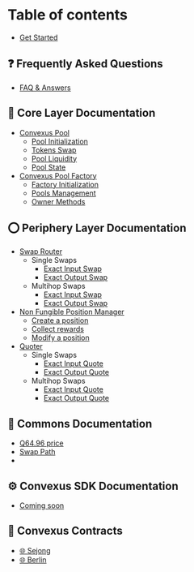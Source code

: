 # Table of contents

* [Get Started](README.md)

## ❓ Frequently Asked Questions

* [FAQ & Answers](faq.md)

## 🔴 Core Layer Documentation

* [Convexus Pool](core-layer/pool/index.md)
  * [Pool Initialization](core-layer/pool/initialization.md)
  * [Tokens Swap](core-layer/pool/swap.md)
  * [Pool Liquidity](core-layer/pool/liquidity.md)
  * [Pool State](core-layer/pool/state.md)
* [Convexus Pool Factory](core-layer/factory/index.md)
  * [Factory Initialization](core-layer/factory/initialization.md)
  * [Pools Management](core-layer/factory/pools-management.md)
  * [Owner Methods](core-layer/factory/owner-methods.md)

## ⭕ Periphery Layer Documentation

* [Swap Router](periphery-layer/swaprouter/index.md)
  * Single Swaps
    * [Exact Input Swap](periphery-layer/swaprouter/single-swap/exact-input.md)
    * [Exact Output Swap](periphery-layer/swaprouter/single-swap/exact-output.md)
  * Multihop Swaps
    * [Exact Input Swap](periphery-layer/swaprouter/multihop-swap/exact-input.md)
    * [Exact Output Swap](periphery-layer/swaprouter/multihop-swap/exact-output.md)
* [Non Fungible Position Manager](periphery-layer/nfpos-manager/index.md)
  * [Create a position](periphery-layer/nfpos-manager/create-position.md)
  * [Collect rewards](periphery-layer/nfpos-manager/collect-rewards.md)
  * [Modify a position](periphery-layer/nfpos-manager/modify-position.md)
* [Quoter](periphery-layer/quoter/index.md)
  * Single Swaps
    * [Exact Input Quote](periphery-layer/quoter/single-swap/exact-input.md)
    * [Exact Output Quote](periphery-layer/quoter/single-swap/exact-output.md)
  * Multihop Swaps
    * [Exact Input Quote](periphery-layer/quoter/multihop-swap/exact-input.md)
    * [Exact Output Quote](periphery-layer/quoter/multihop-swap/exact-output.md)

## 📕 Commons Documentation

* [Q64.96 price](commons/q6496.md)
* [Swap Path](commons/swap-path.md)
* 
## ⚙️ Convexus SDK Documentation

* [Coming soon](sdk/index.md)

## 📝 Convexus Contracts

* [🌐 Sejong](contracts/sejong.md)
* [🌐 Berlin](contracts/berlin.md)
